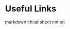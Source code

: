 # Useful Links
[markdown cheat sheet](https://markdownguide.org/cheat-sheet)
[notion](https://notion.so)